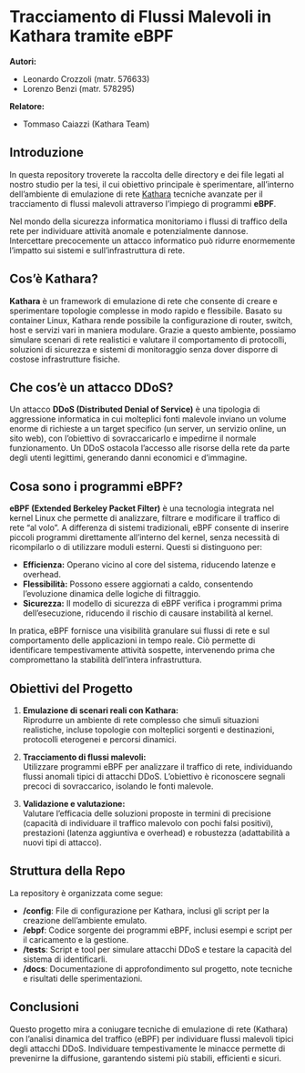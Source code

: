 # Tracciamento di Flussi Malevoli in Kathara tramite eBPF

**Autori:**  
- Leonardo Crozzoli (matr. 576633)  
- Lorenzo Benzi (matr. 578295) 

**Relatore:** 
- Tommaso Caiazzi (Kathara Team)

## Introduzione

In questa repository troverete la raccolta delle directory e dei file legati al nostro studio per la tesi, il cui obiettivo principale è sperimentare, all’interno dell’ambiente di emulazione di rete [Kathara](https://github.com/KatharaFramework/Kathara) tecniche avanzate per il tracciamento di flussi malevoli attraverso l’impiego di programmi **eBPF**.

Nel mondo della sicurezza informatica monitoriamo i flussi di traffico della rete per individuare attività anomale e potenzialmente dannose.  
Intercettare precocemente un attacco informatico può ridurre enormemente l’impatto sui sistemi e sull’infrastruttura di rete.

## Cos’è Kathara?

**Kathara** è un framework di emulazione di rete che consente di creare e sperimentare topologie complesse in modo rapido e flessibile. Basato su container Linux, Kathara rende possibile la configurazione di router, switch, host e servizi vari in maniera modulare. Grazie a questo ambiente, possiamo simulare scenari di rete realistici e valutare il comportamento di protocolli, soluzioni di sicurezza e sistemi di monitoraggio senza dover disporre di costose infrastrutture fisiche.

## Che cos’è un attacco DDoS?

Un attacco **DDoS (Distributed Denial of Service)** è una tipologia di aggressione informatica in cui molteplici fonti malevole inviano un volume enorme di richieste a un target specifico (un server, un servizio online, un sito web), con l’obiettivo di sovraccaricarlo e impedirne il normale funzionamento. Un DDoS ostacola l’accesso alle risorse della rete da parte degli utenti legittimi, generando danni economici e d’immagine.

## Cosa sono i programmi eBPF?

**eBPF (Extended Berkeley Packet Filter)** è una tecnologia integrata nel kernel Linux che permette di analizzare, filtrare e modificare il traffico di rete “al volo”. A differenza di sistemi tradizionali, eBPF consente di inserire piccoli programmi direttamente all’interno del kernel, senza necessità di ricompilarlo o di utilizzare moduli esterni. Questi si distinguono per:

- **Efficienza:** Operano vicino al core del sistema, riducendo latenze e overhead.  
- **Flessibilità:** Possono essere aggiornati a caldo, consentendo l’evoluzione dinamica delle logiche di filtraggio.  
- **Sicurezza:** Il modello di sicurezza di eBPF verifica i programmi prima dell’esecuzione, riducendo il rischio di causare instabilità al kernel.

In pratica, eBPF fornisce una visibilità granulare sui flussi di rete e sul comportamento delle applicazioni in tempo reale. Ciò permette di identificare tempestivamente attività sospette, intervenendo prima che compromettano la stabilità dell’intera infrastruttura.

## Obiettivi del Progetto

1. **Emulazione di scenari reali con Kathara:**  
   Riprodurre un ambiente di rete complesso che simuli situazioni realistiche, incluse topologie con molteplici sorgenti e destinazioni, protocolli eterogenei e percorsi dinamici.

2. **Tracciamento di flussi malevoli:**  
   Utilizzare programmi eBPF per analizzare il traffico di rete, individuando flussi anomali tipici di attacchi DDoS. L’obiettivo è riconoscere segnali precoci di sovraccarico, isolando le fonti malevole.

3. **Validazione e valutazione:**  
   Valutare l’efficacia delle soluzioni proposte in termini di precisione (capacità di individuare il traffico malevolo con pochi falsi positivi), prestazioni (latenza aggiuntiva e overhead) e robustezza (adattabilità a nuovi tipi di attacco).

## Struttura della Repo

La repository è organizzata come segue:

- **/config**: File di configurazione per Kathara, inclusi gli script per la creazione dell’ambiente emulato.  
- **/ebpf**: Codice sorgente dei programmi eBPF, inclusi esempi e script per il caricamento e la gestione.  
- **/tests**: Script e tool per simulare attacchi DDoS e testare la capacità del sistema di identificarli.  
- **/docs**: Documentazione di approfondimento sul progetto, note tecniche e risultati delle sperimentazioni.

## Conclusioni

Questo progetto mira a coniugare tecniche di emulazione di rete (Kathara) con l’analisi dinamica del traffico (eBPF) per individuare flussi malevoli tipici degli attacchi DDoS. Individuare tempestivamente le minacce permette di prevenirne la diffusione, garantendo sistemi più stabili, efficienti e sicuri.
